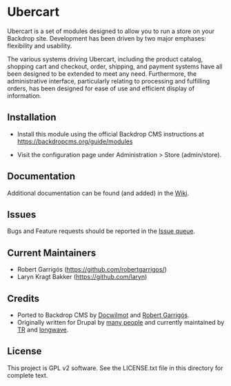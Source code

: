 Ubercart
======================

Ubercart is a set of modules designed to allow you to run a store on your Backdrop
site. Development has been driven by two major emphases: flexibility and
usability.

The various systems driving Ubercart, including the product catalog,
shopping cart and checkout, order, shipping, and payment systems have all been
designed to be extended to meet any need.  Furthermore, the administrative
interface, particularly relating to processing and fulfilling orders, has been
designed for ease of use and efficient display of information.

Installation
------------

- Install this module using the official Backdrop CMS instructions at
  https://backdropcms.org/guide/modules

- Visit the configuration page under Administration > Store
  (admin/store).

Documentation
-------------

Additional documentation can be found (and added) in the [Wiki](https://github.com/backdrop-contrib/ubercart/wiki).

Issues
------

Bugs and Feature requests should be reported in the [Issue queue](https://github.com/backdrop-contrib/ubercart/issues).

Current Maintainers
-------------------

- Robert Garrigós (https://github.com/robertgarrigos/)
- Laryn Kragt Bakker (https://github.com/laryn)

Credits
-------

- Ported to Backdrop CMS by [Docwilmot](https://github.com/docwilmot/) and [Robert Garrigós](https://github.com/robertgarrigos/).
- Originally written for Drupal by [many people](https://www.drupal.org/node/129292/committers)
  and currently maintained by [TR](https://www.drupal.org/u/tr) and [longwave](https://www.drupal.org/u/longwave).

License
-------

This project is GPL v2 software. See the LICENSE.txt file in this directory for
complete text.
